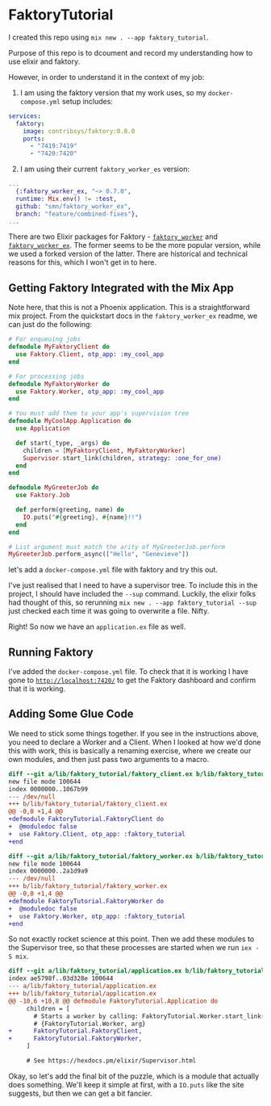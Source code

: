 # FaktoryTutorial

I created this repo using `mix new . --app faktory_tutorial`.

Purpose of this repo is to dcoument and record my understanding how to use elixir and faktory.

However, in order to understand it in the context of my job:

1. I am using the faktory version that my work uses, so my `docker-compose.yml` setup includes:

```yml
services:
  faktory:
    image: contribsys/faktory:0.8.0
    ports:
      - "7419:7419"
      - "7420:7420"
```

2. I am using their current `faktory_worker_es` version:

```elixir
...
  {:faktory_worker_ex, "~> 0.7.0",
  runtime: Mix.env() != :test,
  github: "smn/faktory_worker_ex",
  branch: "feature/combined-fixes"},
...
```

There are two Elixir packages for Faktory - [`faktory_worker`](https://github.com/seated/faktory_worker) and [`faktory_worker_ex`](https://github.com/cjbottaro/faktory_worker_ex).
The former seems to be the more popular version, while we used a forked version of the latter.
There are historical and technical reasons for this, which I won't get in to here.

## Getting Faktory Integrated with the Mix App

Note here, that this is not a Phoenix application. This is a straightforward mix project.
From the quickstart docs in the `faktory_worker_ex` readme, we can just do the following:

```elixir
# For enqueuing jobs
defmodule MyFaktoryClient do
  use Faktory.Client, otp_app: :my_cool_app
end

# For processing jobs
defmodule MyFaktoryWorker do
  use Faktory.Worker, otp_app: :my_cool_app
end

# You must add them to your app's supervision tree
defmodule MyCoolApp.Application do
  use Application

  def start(_type, _args) do
    children = [MyFaktoryClient, MyFaktoryWorker]
    Supervisor.start_link(children, strategy: :one_for_one)
  end
end

defmodule MyGreeterJob do
  use Faktory.Job

  def perform(greeting, name) do
    IO.puts("#{greeting}, #{name}!!")
  end
end

# List argument must match the arity of MyGreeterJob.perform
MyGreeterJob.perform_async(["Hello", "Genevieve"])
```

let's add a `docker-compose.yml` file with faktory and try this out.

I've just realised that I need to have a supervisor tree. To include this in the project,
I should have included the `--sup` command. Luckily, the elixir folks had thought
of this, so rerunning `mix new . --app faktory_tutorial --sup` just checked each time
it was going to overwrite a file. Nifty.

Right! So now we have an `application.ex` file as well.

## Running Faktory

I've added the `docker-compose.yml` file. To check that it is working
I have gone to [`http://localhost:7420/`](http://localhost:7420/) to
get the Faktory dashboard and confirm that it is working.

## Adding Some Glue Code

We need to stick some things together. If you see in the instructions above,
you need to declare a Worker and a Client. When I looked at how we'd done this
with work, this is basically a renaming exercise, where we create our own
modules, and then just pass two arguments to a macro.

```diff
diff --git a/lib/faktory_tutorial/faktory_client.ex b/lib/faktory_tutorial/faktory_client.ex
new file mode 100644
index 0000000..1067b99
--- /dev/null
+++ b/lib/faktory_tutorial/faktory_client.ex
@@ -0,0 +1,4 @@
+defmodule FaktoryTutorial.FaktoryClient do
+  @moduledoc false
+  use Faktory.Client, otp_app: :faktory_tutorial
+end
```

```diff
diff --git a/lib/faktory_tutorial/faktory_worker.ex b/lib/faktory_tutorial/faktory_worker.ex
new file mode 100644
index 0000000..2a1d9a9
--- /dev/null
+++ b/lib/faktory_tutorial/faktory_worker.ex
@@ -0,0 +1,4 @@
+defmodule FaktoryTutorial.FaktoryWorker do
+  @moduledoc false
+  use Faktory.Worker, otp_app: :faktory_tutorial
+end
```

So not exactly rocket science at this point. Then we add these
modules to the Supervisor tree, so that these processes are started
when we run `iex -S mix`.

```diff
diff --git a/lib/faktory_tutorial/application.ex b/lib/faktory_tutorial/application.ex
index ae5798f..03d328e 100644
--- a/lib/faktory_tutorial/application.ex
+++ b/lib/faktory_tutorial/application.ex
@@ -10,6 +10,8 @@ defmodule FaktoryTutorial.Application do
     children = [
       # Starts a worker by calling: FaktoryTutorial.Worker.start_link(arg)
       # {FaktoryTutorial.Worker, arg}
+      FaktoryTutorial.FaktoryClient,
+      FaktoryTutorial.FaktoryWorker,
     ]

     # See https://hexdocs.pm/elixir/Supervisor.html
```

Okay, so let's add the final bit of the puzzle, which is a module that actually does something. We'll keep it simple at first, with a `IO.puts`
like the site suggests, but then we can get a bit fancier.
